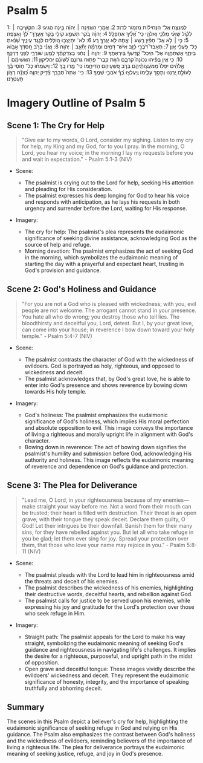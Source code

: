 # Psalm 5
1: לַמְנַצֵּ֥חַ אֶֽל־ הַנְּחִיל֗וֹת מִזְמ֥וֹר לְדָוִֽד׃
2: אֲמָרַ֖י הַאֲזִ֥ינָה ׀ יְהוָ֗ה בִּ֣ינָה הֲגִֽיגִי׃
3: הַקְשִׁ֤יבָה ׀ לְק֬וֹל שַׁוְעִ֗י מַלְכִּ֥י וֵאלֹהָ֑י כִּֽי־ אֵ֝לֶ֗יךָ אֶתְפַּלָּֽל׃
4: יְֽהוָ֗ה בֹּ֭קֶר תִּשְׁמַ֣ע קוֹלִ֑י בֹּ֥קֶר אֶֽעֱרָךְ־ לְ֝ךָ֗ וַאֲצַפֶּֽה׃
5: כִּ֤י ׀ לֹ֤א אֵֽל־ חָפֵ֘ץ רֶ֥שַׁע ׀ אָ֑תָּה לֹ֖א יְגֻרְךָ֣ רָֽע׃
6: לֹֽא־ יִתְיַצְּב֣וּ הֽ֭וֹלְלִים לְנֶ֣גֶד עֵינֶ֑יךָ שָׂ֝נֵ֗אתָ כָּל־ פֹּ֥עֲלֵי אָֽוֶן׃
7: תְּאַבֵּד֮ דֹּבְרֵ֪י כָ֫זָ֥ב אִישׁ־ דָּמִ֥ים וּמִרְמָ֗ה יְתָ֘עֵ֥ב ׀ יְהוָֽה׃
8: וַאֲנִ֗י בְּרֹ֣ב חַ֭סְדְּךָ אָב֣וֹא בֵיתֶ֑ךָ אֶשְׁתַּחֲוֶ֥ה אֶל־ הֽ͏ֵיכַל־ קָ֝דְשְׁךָ֗ בְּיִרְאָתֶֽךָ׃
9: יְהוָ֤ה ׀ נְחֵ֬נִי בְצִדְקָתֶ֗ךָ לְמַ֥עַן שׁוֹרְרָ֑י לְפָנַ֣י דַּרְכֶּֽךָ׃
10: כִּ֤י אֵ֪ין בְּפִ֡יהוּ נְכוֹנָה֮ קִרְבָּ֪ם הַ֫וּ֥וֹת קֶֽבֶר־ פָּת֥וּחַ גְּרוֹנָ֑ם לְ֝שׁוֹנָ֗ם יַחֲלִֽיקוּן׃
11: הַֽאֲשִׁימֵ֨ם ׀ אֱֽלֹהִ֗ים יִפְּלוּ֮ מִֽמֹּעֲצ֪וֹתֵ֫יהֶ֥ם בְּרֹ֣ב פִּ֭שְׁעֵיהֶם הַדִּיחֵ֑מוֹ כִּי־ מָ֥רוּ בָֽךְ׃
12: וְיִשְׂמְח֨וּ כָל־ ח֪וֹסֵי בָ֡ךְ לְעוֹלָ֣ם יְ֭רַנֵּנוּ וְתָסֵ֣ךְ עָלֵ֑ימוֹ וְֽיַעְלְצ֥וּ בְ֝ךָ֗ אֹהֲבֵ֥י שְׁמֶֽךָ׃
13: כִּֽי־ אַתָּה֮ תְּבָרֵ֪ךְ צַ֫דִּ֥יק יְהוָ֑ה כַּ֝צִּנָּ֗ה רָצ֥וֹן תַּעְטְרֶֽנּוּ׃

# Imagery Outline of Psalm 5

## Scene 1: The Cry for Help

> "Give ear to my words, O Lord, consider my sighing. Listen to my cry for help, my King and my God, for to you I pray.
In the morning, O Lord, you hear my voice; in the morning I lay my requests before you and wait in expectation." - Psalm 5:1-3 (NIV)

- Scene:
  - The psalmist is crying out to the Lord for help, seeking His attention and pleading for His consideration.
  - The psalmist expresses his deep longing for God to hear his voice and responds with anticipation, as he lays his requests in both urgency and surrender before the Lord, waiting for His response.

- Imagery:
  - The cry for help: The psalmist's plea represents the eudaimonic significance of seeking divine assistance, acknowledging God as the source of help and refuge.
  - Morning devotion: The psalmist emphasizes the act of seeking God in the morning, which symbolizes the eudaimonic meaning of starting the day with a prayerful and expectant heart, trusting in God's provision and guidance.

## Scene 2: God's Holiness and Guidance

> "For you are not a God who is pleased with wickedness; with you, evil people are not welcome. The arrogant cannot stand in your presence. You hate all who do wrong; you destroy those who tell lies. The bloodthirsty and deceitful you, Lord, detest.
But I, by your great love, can come into your house; in reverence I bow down toward your holy temple." - Psalm 5:4-7 (NIV)

- Scene:
  - The psalmist contrasts the character of God with the wickedness of evildoers. God is portrayed as holy, righteous, and opposed to wickedness and deceit.
  - The psalmist acknowledges that, by God's great love, he is able to enter into God's presence and shows reverence by bowing down towards His holy temple.

- Imagery:
  - God's holiness: The psalmist emphasizes the eudaimonic significance of God's holiness, which implies His moral perfection and absolute opposition to evil. This image conveys the importance of living a righteous and morally upright life in alignment with God's character.
  - Bowing down in reverence: The act of bowing down signifies the psalmist's humility and submission before God, acknowledging His authority and holiness. This image reflects the eudaimonic meaning of reverence and dependence on God's guidance and protection.

## Scene 3: The Plea for Deliverance

> "Lead me, O Lord, in your righteousness because of my enemies— make straight your way before me. Not a word from their mouth can be trusted; their heart is filled with destruction. Their throat is an open grave; with their tongue they speak deceit.
Declare them guilty, O God! Let their intrigues be their downfall. Banish them for their many sins, for they have rebelled against you. But let all who take refuge in you be glad; let them ever sing for joy. Spread your protection over them, that those who love your name may rejoice in you." - Psalm 5:8-11 (NIV)

- Scene:
  - The psalmist pleads with the Lord to lead him in righteousness amid the threats and deceit of his enemies.
  - The psalmist describes the wickedness of his enemies, highlighting their destructive words, deceitful hearts, and rebellion against God.
  - The psalmist calls for justice to be served upon his enemies, while expressing his joy and gratitude for the Lord's protection over those who seek refuge in Him.

- Imagery:
  - Straight path: The psalmist appeals for the Lord to make his way straight, symbolizing the eudaimonic meaning of seeking God's guidance and righteousness in navigating life's challenges. It implies the desire for a righteous, purposeful, and upright path in the midst of opposition.
  - Open grave and deceitful tongue: These images vividly describe the evildoers' wickedness and deceit. They represent the eudaimonic significance of honesty, integrity, and the importance of speaking truthfully and abhorring deceit.

## Summary

The scenes in this Psalm depict a believer's cry for help, highlighting the eudaimonic significance of seeking refuge in God and relying on His guidance. The Psalm also emphasizes the contrast between God's holiness and the wickedness of evildoers, reminding believers of the importance of living a righteous life. The plea for deliverance portrays the eudaimonic meaning of seeking justice, refuge, and joy in God's presence.